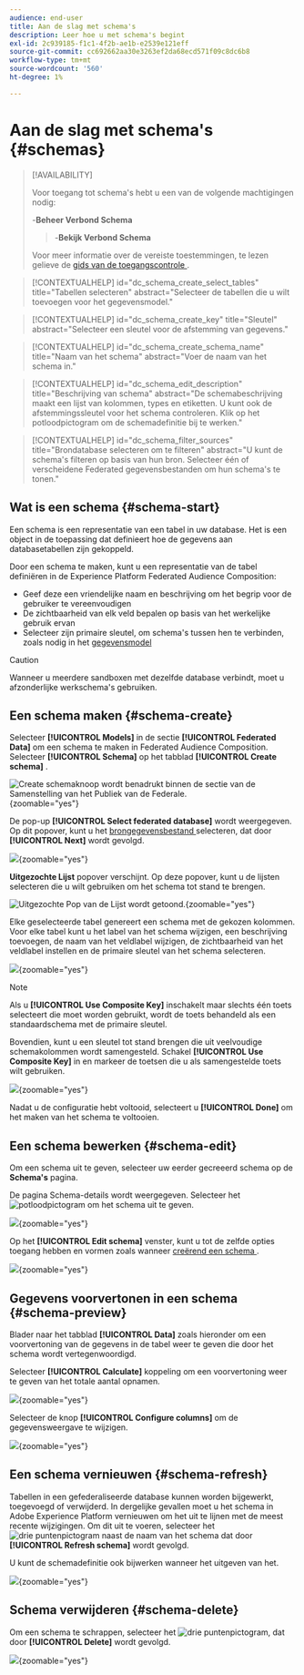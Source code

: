 ```yaml
---
audience: end-user
title: Aan de slag met schema's
description: Leer hoe u met schema's begint
exl-id: 2c939185-f1c1-4f2b-ae1b-e2539e121eff
source-git-commit: cc692662aa30e3263ef2da68ecd571f09c8dc6b8
workflow-type: tm+mt
source-wordcount: '560'
ht-degree: 1%

---
```


# Aan de slag met schema&#39;s {#schemas}

>[!AVAILABILITY]
>
>Voor toegang tot schema&#39;s hebt u een van de volgende machtigingen nodig:
>
>-**Beheer Verbond Schema**
>>-**Bekijk Verbond Schema**
>
>Voor meer informatie over de vereiste toestemmingen, te lezen gelieve de [ gids van de toegangscontrole ](/help/governance-privacy-security/access-control.md).

>[!CONTEXTUALHELP]
>id="dc_schema_create_select_tables"
>title="Tabellen selecteren"
>abstract="Selecteer de tabellen die u wilt toevoegen voor het gegevensmodel."

>[!CONTEXTUALHELP]
>id="dc_schema_create_key"
>title="Sleutel"
>abstract="Selecteer een sleutel voor de afstemming van gegevens."

>[!CONTEXTUALHELP]
>id="dc_schema_create_schema_name"
>title="Naam van het schema"
>abstract="Voer de naam van het schema in."

>[!CONTEXTUALHELP]
>id="dc_schema_edit_description"
>title="Beschrijving van schema"
>abstract="De schemabeschrijving maakt een lijst van kolommen, types en etiketten. U kunt ook de afstemmingssleutel voor het schema controleren. Klik op het potloodpictogram om de schemadefinitie bij te werken."

>[!CONTEXTUALHELP]
>id="dc_schema_filter_sources"
>title="Brondatabase selecteren om te filteren"
>abstract="U kunt de schema&#39;s filteren op basis van hun bron. Selecteer één of verscheidene Federated gegevensbestanden om hun schema&#39;s te tonen."

## Wat is een schema {#schema-start}

Een schema is een representatie van een tabel in uw database. Het is een object in de toepassing dat definieert hoe de gegevens aan databasetabellen zijn gekoppeld.

Door een schema te maken, kunt u een representatie van de tabel definiëren in de Experience Platform Federated Audience Composition:

* Geef deze een vriendelijke naam en beschrijving om het begrip voor de gebruiker te vereenvoudigen
* De zichtbaarheid van elk veld bepalen op basis van het werkelijke gebruik ervan
* Selecteer zijn primaire sleutel, om schema&#39;s tussen hen te verbinden, zoals nodig in het [ gegevensmodel ](../data-management/gs-models.md#data-model-start)

>[!CAUTION]
>
>Wanneer u meerdere sandboxen met dezelfde database verbindt, moet u afzonderlijke werkschema&#39;s gebruiken.

## Een schema maken {#schema-create}

Selecteer **[!UICONTROL Models]** in de sectie **[!UICONTROL Federated Data]** om een schema te maken in Federated Audience Composition. Selecteer **[!UICONTROL Schema]** op het tabblad **[!UICONTROL Create schema]** .

![ Create schemaknoop wordt benadrukt binnen de sectie van de Samenstelling van het Publiek van de Federale.](assets/schema_create.png){zoomable="yes"}

De pop-up **[!UICONTROL Select federated database]** wordt weergegeven. Op dit popover, kunt u het [ brongegevensbestand ](/help/connections/home.md) selecteren, dat door **[!UICONTROL Next]** wordt gevolgd.


![](assets/schema_tables.png){zoomable="yes"}

**Uitgezochte Lijst** popover verschijnt. Op deze popover, kunt u de lijsten selecteren die u wilt gebruiken om het schema tot stand te brengen.

![ Uitgezochte Pop van de Lijst wordt getoond.](assets/select-table.png){zoomable="yes"}

Elke geselecteerde tabel genereert een schema met de gekozen kolommen. Voor elke tabel kunt u het label van het schema wijzigen, een beschrijving toevoegen, de naam van het veldlabel wijzigen, de zichtbaarheid van het veldlabel instellen en de primaire sleutel van het schema selecteren.

![](assets/schema-fields.png){zoomable="yes"}

>[!NOTE]
>
>Als u **[!UICONTROL Use Composite Key]** inschakelt maar slechts één toets selecteert die moet worden gebruikt, wordt de toets behandeld als een standaardschema met de primaire sleutel.

Bovendien, kunt u een sleutel tot stand brengen die uit veelvoudige schemakolommen wordt samengesteld. Schakel **[!UICONTROL Use Composite Key]** in en markeer de toetsen die u als samengestelde toets wilt gebruiken.

![](assets/composite-key.png){zoomable="yes"}

Nadat u de configuratie hebt voltooid, selecteert u **[!UICONTROL Done]** om het maken van het schema te voltooien.

## Een schema bewerken {#schema-edit}

Om een schema uit te geven, selecteer uw eerder gecreeerd schema op de **Schema&#39;s** pagina.

De pagina Schema-details wordt weergegeven. Selecteer het ![ potloodpictogram ](/help/assets/icons/edit.png) om het schema uit te geven.

![](assets/schema_edit.png){zoomable="yes"}

Op het **[!UICONTROL Edit schema]** venster, kunt u tot de zelfde opties toegang hebben en vormen zoals wanneer [ creërend een schema ](#schema-create).

![](assets/schema_edit_orders.png){zoomable="yes"}

## Gegevens voorvertonen in een schema {#schema-preview}

Blader naar het tabblad **[!UICONTROL Data]** zoals hieronder om een voorvertoning van de gegevens in de tabel weer te geven die door het schema wordt vertegenwoordigd.

Selecteer **[!UICONTROL Calculate]** koppeling om een voorvertoning weer te geven van het totale aantal opnamen.

![](assets/schema_data.png){zoomable="yes"}

Selecteer de knop **[!UICONTROL Configure columns]** om de gegevensweergave te wijzigen.

![](assets/schema_columns.png){zoomable="yes"}

## Een schema vernieuwen {#schema-refresh}

Tabellen in een gefederaliseerde database kunnen worden bijgewerkt, toegevoegd of verwijderd. In dergelijke gevallen moet u het schema in Adobe Experience Platform vernieuwen om het uit te lijnen met de meest recente wijzigingen. Om dit uit te voeren, selecteer het ![ drie puntenpictogram ](/help/assets/icons/more.png) naast de naam van het schema dat door **[!UICONTROL Refresh schema]** wordt gevolgd.

U kunt de schemadefinitie ook bijwerken wanneer het uitgeven van het.

![](assets/schema_refresh.png){zoomable="yes"}

## Schema verwijderen {#schema-delete}

Om een schema te schrappen, selecteer het ![ drie puntenpictogram ](/help/assets/icons/more.png), dat door **[!UICONTROL Delete]** wordt gevolgd.

![](assets/schema_delete.png){zoomable="yes"}

